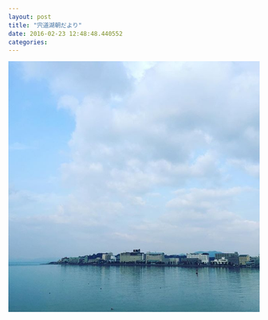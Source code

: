 ```yaml
---
layout: post
title: "宍道湖朝だより"
date: 2016-02-23 12:48:48.440552
categories: 
---
```


![](/assets/images/201602/12558614_992934294111689_908453808_n.jpg)


